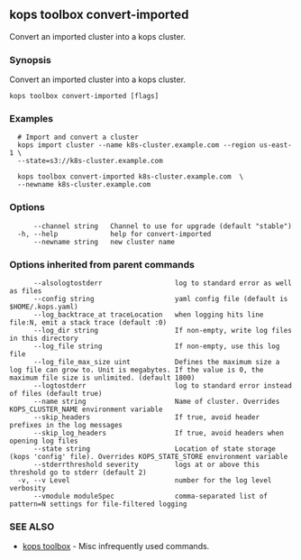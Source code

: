 
<!--- This file is automatically generated by make gen-cli-docs; changes should be made in the go CLI command code (under cmd/kops) -->

## kops toolbox convert-imported

Convert an imported cluster into a kops cluster.

### Synopsis

Convert an imported cluster into a kops cluster.

```
kops toolbox convert-imported [flags]
```

### Examples

```
  # Import and convert a cluster
  kops import cluster --name k8s-cluster.example.com --region us-east-1 \
  --state=s3://k8s-cluster.example.com
  
  kops toolbox convert-imported k8s-cluster.example.com  \
  --newname k8s-cluster.example.com
```

### Options

```
      --channel string   Channel to use for upgrade (default "stable")
  -h, --help             help for convert-imported
      --newname string   new cluster name
```

### Options inherited from parent commands

```
      --alsologtostderr                  log to standard error as well as files
      --config string                    yaml config file (default is $HOME/.kops.yaml)
      --log_backtrace_at traceLocation   when logging hits line file:N, emit a stack trace (default :0)
      --log_dir string                   If non-empty, write log files in this directory
      --log_file string                  If non-empty, use this log file
      --log_file_max_size uint           Defines the maximum size a log file can grow to. Unit is megabytes. If the value is 0, the maximum file size is unlimited. (default 1800)
      --logtostderr                      log to standard error instead of files (default true)
      --name string                      Name of cluster. Overrides KOPS_CLUSTER_NAME environment variable
      --skip_headers                     If true, avoid header prefixes in the log messages
      --skip_log_headers                 If true, avoid headers when opening log files
      --state string                     Location of state storage (kops 'config' file). Overrides KOPS_STATE_STORE environment variable
      --stderrthreshold severity         logs at or above this threshold go to stderr (default 2)
  -v, --v Level                          number for the log level verbosity
      --vmodule moduleSpec               comma-separated list of pattern=N settings for file-filtered logging
```

### SEE ALSO

* [kops toolbox](kops_toolbox.md)	 - Misc infrequently used commands.

